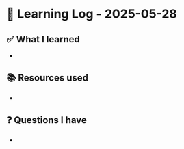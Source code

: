 # 🧠 Learning Log - 2025-05-28

## ✅ What I learned

- 

## 📚 Resources used

- 

## ❓ Questions I have

- 
